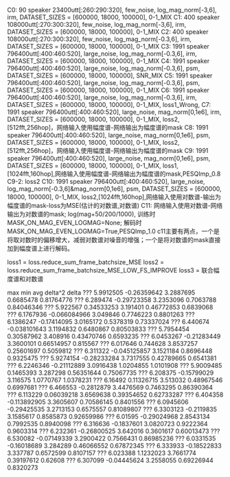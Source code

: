C0:  90 speaker 23400utt[:260:290:320], few_noise, log_mag_norm[-3,6], irm, DATASET_SIZES = [600000, 18000, 100000], 0-1_MIX
C1:  400 speaker 108000utt[:270:300:320], few_noise, log_mag_norm[-3,6], irm, DATASET_SIZES = [600000, 18000, 100000], 0-1_MIX
C2:  400 speaker 108000utt[:270:300:320], few_noise, log_mag_norm[-0.3,6], irm, DATASET_SIZES = [600000, 18000, 100000], 0-1_MIX
C3:  1991 speaker 796400utt[:400:460:520], large_noise, log_mag_norm[-0.3,6], irm, DATASET_SIZES = [600000, 18000, 100000], 0-1_MIX
C4:  1991 speaker 796400utt[:400:460:520], large_noise, log_mag_norm[-0.3,6], psm, DATASET_SIZES = [600000, 18000, 100000], SNR_MIX
C5:  1991 speaker 796400utt[:400:460:520], large_noise, log_mag_norm[-0.3,6], psm, DATASET_SIZES = [600000, 18000, 100000], 0-1_MIX
C6:  1991 speaker 796400utt[:400:460:520], large_noise, log_mag_norm[-0.3,6], irm, DATASET_SIZES = [600000, 18000, 100000], 0-1_MIX, loss1_Wrong,
C7:  1991 speaker 796400utt[:400:460:520], large_noise, mag_norm[0,1e6], irm, DATASET_SIZES = [600000, 18000, 100000], 0-1_MIX, loss2,[512fft,256hop]，网络输入使用幅度谱-网络输出为幅度谱的mask
C8:  1991 speaker 796400utt[:400:460:520], large_noise, mag_norm[0,1e6], psm, DATASET_SIZES = [600000, 18000, 100000], 0-1_MIX, loss2,[512fft,256hop]，网络输入使用幅度谱-网络输出为幅度谱的mask
C9:  1991 speaker 796400utt[:400:460:520], large_noise, mag_norm[0,1e6], psm, DATASET_SIZES = [600000, 18000, 100000], 0-1_MIX, loss1,[1024fft,160hop],网络输入使用幅度谱-网络输出为幅度谱的mask,PESQImp_0.8
C9-2:   loss2
C10: 1991 speaker 796400utt[:400:460:520], large_noise, log_mag_norm[-0.3,6]&mag_norm[0,1e6], psm, DATASET_SIZES = [600000, 18000, 100000], 0-1_MIX, loss2,[1024fft,160hop],网络输入使用对数谱-输出为幅度谱的mask-loss为MSE(估计的对数谱,对数谱)
C11: 网络输入使用对数谱-网络输出为对数谱的mask; log(mag+50/200/1000), 训练时MASK_ON_MAG_EVEN_LOGMAG=None; 解码时MASK_ON_MAG_EVEN_LOGMAG=True,PESQImp_1.0
c11主要有两点，一个是将取对数时的偏移增大，减弱对数谱对噪音的增强；一个是将对数谱的mask直接加到幅度谱上进行解码。


loss1 = loss.reduce_sum_frame_batchsize_MSE
loss2 = loss.reduce_sum_frame_batchsize_MSE_LOW_FS_IMPROVE
loss3 = 联合幅度谱和对数谱





max min avg delta^2 delta
??? 5.9912505 -0.26359642 3.2887695 0.6685478 0.81764776
??? 6.289474 -0.29723358 3.2353096 0.7063788 0.84046346
??? 5.922567 0.34533253 3.191401 0.46772853 0.6839068
??? 6.1767936 -0.066084966 3.049846 0.7746223 0.8801263
??? 6.1386247 -0.17414095 3.0165172 0.5378319 0.73337024
??? 6.440674 -0.038101643 3.1194832 0.6480867 0.80503833
??? 5.7954454 0.30587962 3.408916 0.43470746 0.6593235
??? 6.0453267 -0.21283449 3.3600101 0.66514957 0.815567
??? 6.017646 0.744628 3.8537257 0.25601697 0.5059812
??? 6.311322 -0.045125857 3.1521184 0.8696448 0.9325475
??? 5.9274154 -0.28233284 3.7317555 0.42789665 0.6541381
??? 6.2246346 -0.21112889 3.0916438 1.0204855 1.0101908
??? 5.9009485 0.1465393 3.287298 0.56351644 0.75067735
??? 6.208375 -0.15799029 3.116575 1.0770767 1.0378231
??? 6.16492 0.11326715 3.513032 0.48967546 0.6997681
??? 6.466553 -0.2812879 3.4476569 0.7463295 0.86390364
??? 6.113229 0.06039218 3.6569638 0.39354652 0.62733287
??? 6.404358 -0.113892905 3.3605607 0.70586145 0.8401556
??? 6.0945606 -0.29425535 3.2713153 0.6575557 0.81089807
??? 6.3303123 -0.2119835 3.1585617 0.8585873 0.92659986
??? 6.01595 -0.29024968 2.8543134 0.7992535 0.8940098
??? 6.316636 -0.1837601 3.0820723 0.9222364 0.9603314
??? 6.232361 -0.26800525 3.642016 0.3601617 0.60013473
??? 6.530082 -0.07149339 3.2900422 0.7566431 0.86985236
??? 6.0331535 -0.16018689 3.284289 0.46066552 0.67872345
??? 6.333933 -0.18522833 3.337787 0.6572599 0.8107157
??? 6.023388 1.1232023 3.7661774 0.39197612 0.62608
??? 6.307099 -0.04445624 3.2558055 0.69226944 0.8320273
